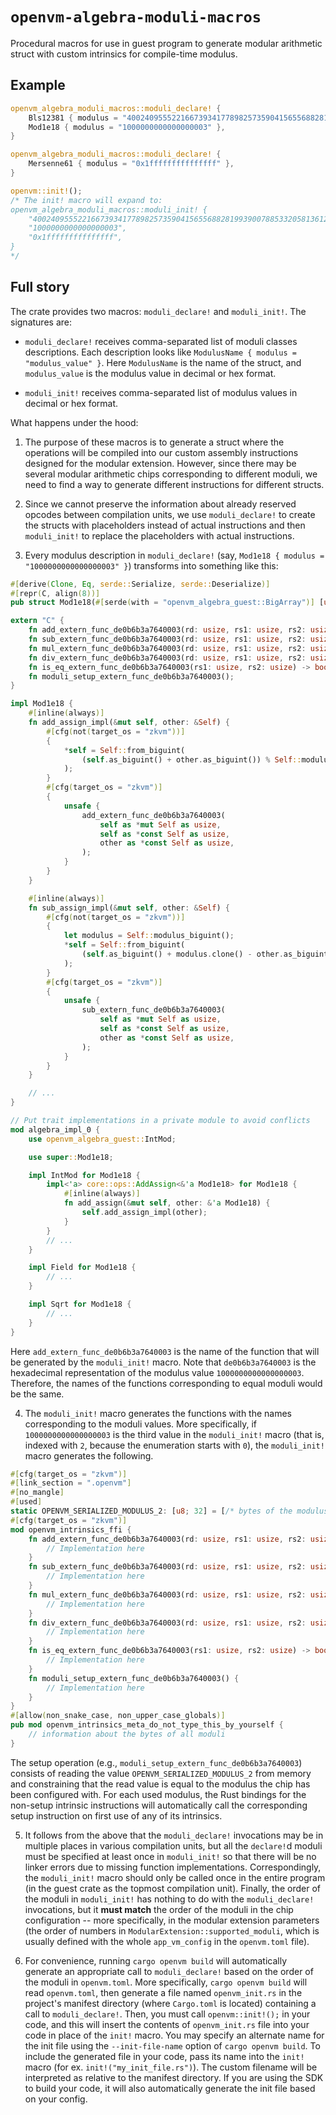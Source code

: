 # `openvm-algebra-moduli-macros`

Procedural macros for use in guest program to generate modular arithmetic struct with custom intrinsics for compile-time modulus.

## Example

```rust
openvm_algebra_moduli_macros::moduli_declare! {
    Bls12381 { modulus = "4002409555221667393417789825735904156556882819939007885332058136124031650490837864442687629129015664037894272559787" },
    Mod1e18 { modulus = "1000000000000000003" },
}

openvm_algebra_moduli_macros::moduli_declare! {
    Mersenne61 { modulus = "0x1fffffffffffffff" },
}

openvm::init!();
/* The init! macro will expand to:
openvm_algebra_moduli_macros::moduli_init! {
    "4002409555221667393417789825735904156556882819939007885332058136124031650490837864442687629129015664037894272559787",
    "1000000000000000003",
    "0x1fffffffffffffff",
}
*/
```

## Full story

The crate provides two macros: `moduli_declare!` and `moduli_init!`. The signatures are:

- `moduli_declare!` receives comma-separated list of moduli classes descriptions. Each description looks like `ModulusName { modulus = "modulus_value" }`. Here `ModulusName` is the name of the struct, and `modulus_value` is the modulus value in decimal or hex format.

- `moduli_init!` receives comma-separated list of modulus values in decimal or hex format.

What happens under the hood:

1. The purpose of these macros is to generate a struct where the operations will be compiled into our custom assembly instructions designed for the modular extension. However, since there may be several modular arithmetic chips corresponding to different moduli, we need to find a way to generate different instructions for different structs.

2. Since we cannot preserve the information about already reserved opcodes between compilation units, we use `moduli_declare!` to create the structs with placeholders instead of actual instructions and then `moduli_init!` to replace the placeholders with actual instructions.

3. Every modulus description in `moduli_declare!` (say, `Mod1e18 { modulus = "1000000000000000003" }`) transforms into something like this:

```rust
#[derive(Clone, Eq, serde::Serialize, serde::Deserialize)]
#[repr(C, align(8))]
pub struct Mod1e18(#[serde(with = "openvm_algebra_guest::BigArray")] [u8; 32]);

extern "C" {
    fn add_extern_func_de0b6b3a7640003(rd: usize, rs1: usize, rs2: usize);
    fn sub_extern_func_de0b6b3a7640003(rd: usize, rs1: usize, rs2: usize);
    fn mul_extern_func_de0b6b3a7640003(rd: usize, rs1: usize, rs2: usize);
    fn div_extern_func_de0b6b3a7640003(rd: usize, rs1: usize, rs2: usize);
    fn is_eq_extern_func_de0b6b3a7640003(rs1: usize, rs2: usize) -> bool;
    fn moduli_setup_extern_func_de0b6b3a7640003();
}

impl Mod1e18 {
    #[inline(always)]
    fn add_assign_impl(&mut self, other: &Self) {
        #[cfg(not(target_os = "zkvm"))]
        {
            *self = Self::from_biguint(
                (self.as_biguint() + other.as_biguint()) % Self::modulus_biguint(),
            );
        }
        #[cfg(target_os = "zkvm")]
        {
            unsafe {
                add_extern_func_de0b6b3a7640003(
                    self as *mut Self as usize,
                    self as *const Self as usize,
                    other as *const Self as usize,
                );
            }
        }
    }

    #[inline(always)]
    fn sub_assign_impl(&mut self, other: &Self) {
        #[cfg(not(target_os = "zkvm"))]
        {
            let modulus = Self::modulus_biguint();
            *self = Self::from_biguint(
                (self.as_biguint() + modulus.clone() - other.as_biguint()) % modulus,
            );
        }
        #[cfg(target_os = "zkvm")]
        {
            unsafe {
                sub_extern_func_de0b6b3a7640003(
                    self as *mut Self as usize,
                    self as *const Self as usize,
                    other as *const Self as usize,
                );
            }
        }
    }

    // ...
}

// Put trait implementations in a private module to avoid conflicts
mod algebra_impl_0 {
    use openvm_algebra_guest::IntMod;

    use super::Mod1e18;

    impl IntMod for Mod1e18 {
        impl<'a> core::ops::AddAssign<&'a Mod1e18> for Mod1e18 {
            #[inline(always)]
            fn add_assign(&mut self, other: &'a Mod1e18) {
                self.add_assign_impl(other);
            }
        }
        // ...
    }

    impl Field for Mod1e18 {
        // ...
    }

    impl Sqrt for Mod1e18 {
        // ...
    }
}
```

Here `add_extern_func_de0b6b3a7640003` is the name of the function that will be generated by the `moduli_init!` macro. Note that `de0b6b3a7640003` is the hexadecimal representation of the modulus value `1000000000000000003`. Therefore, the names of the functions corresponding to equal moduli would be the same.

4. The `moduli_init!` macro generates the functions with the names corresponding to the moduli values. More specifically, if `1000000000000000003` is the third value in the `moduli_init!` macro (that is, indexed with `2`, because the enumeration starts with `0`), the `moduli_init!` macro generates the following.

```rust
#[cfg(target_os = "zkvm")]
#[link_section = ".openvm"]
#[no_mangle]
#[used]
static OPENVM_SERIALIZED_MODULUS_2: [u8; 32] = [/* bytes of the modulus */];
#[cfg(target_os = "zkvm")]
mod openvm_intrinsics_ffi {
    fn add_extern_func_de0b6b3a7640003(rd: usize, rs1: usize, rs2: usize) {
        // Implementation here
    }
    fn sub_extern_func_de0b6b3a7640003(rd: usize, rs1: usize, rs2: usize) {
        // Implementation here
    }
    fn mul_extern_func_de0b6b3a7640003(rd: usize, rs1: usize, rs2: usize) {
        // Implementation here
    }
    fn div_extern_func_de0b6b3a7640003(rd: usize, rs1: usize, rs2: usize) {
        // Implementation here
    }
    fn is_eq_extern_func_de0b6b3a7640003(rs1: usize, rs2: usize) -> bool {
        // Implementation here
    }
    fn moduli_setup_extern_func_de0b6b3a7640003() {
        // Implementation here
    }
}
#[allow(non_snake_case, non_upper_case_globals)]
pub mod openvm_intrinsics_meta_do_not_type_this_by_yourself {
    // information about the bytes of all moduli
}
```

The setup operation (e.g., `moduli_setup_extern_func_de0b6b3a7640003`) consists of reading the value `OPENVM_SERIALIZED_MODULUS_2` from memory and constraining that the read value is equal to the modulus the chip has been configured with. For each used modulus, the Rust bindings for the non-setup intrinsic instructions will automatically call the corresponding setup instruction on first use of any of its intrinsics.

5. It follows from the above that the `moduli_declare!` invocations may be in multiple places in various compilation units, but all the `declare!`d moduli must be specified at least once in `moduli_init!` so that there will be no linker errors due to missing function implementations. Correspondingly, the `moduli_init!` macro should only be called once in the entire program (in the guest crate as the topmost compilation unit). Finally, the order of the moduli in `moduli_init!` has nothing to do with the `moduli_declare!` invocations, but it **must match** the order of the moduli in the chip configuration -- more specifically, in the modular extension parameters (the order of numbers in `ModularExtension::supported_moduli`, which is usually defined with the whole `app_vm_config` in the `openvm.toml` file).

6. For convenience, running `cargo openvm build` will automatically generate an appropriate call to `moduli_declare!` based on the order of the moduli in `openvm.toml`.
More specifically, `cargo openvm build` will read `openvm.toml`, then generate a file named `openvm_init.rs` in the project's manifest directory (where `Cargo.toml` is located) containing a call to `moduli_declare!`.
Then, you must call `openvm::init!();` in your code, and this will insert the contents of `openvm_init.rs` file into your code in place of the `init!` macro.
You may specify an alternate name for the init file using the `--init-file-name` option of `cargo openvm build`.
To include the generated file in your code, pass its name into the `init!` macro (for ex. `init!("my_init_file.rs")`).
The custom filename will be interpreted as relative to the manifest directory.
If you are using the SDK to build your code, it will also automatically generate the init file based on your config.

